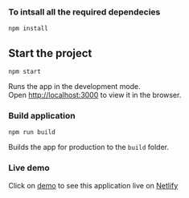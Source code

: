 ### To intsall all the required dependecies

```
npm install
```

## Start the project

```
npm start
```

Runs the app in the development mode.<br>
Open [http://localhost:3000](http://localhost:3000) to view it in the browser.

### Build application

```
npm run build
```

Builds the app for production to the `build` folder.<br>

### Live demo
Click on [demo](https://e-commerce-react-poc.netlify.app/) to see this application live on [Netlify](https://www.netlify.com/)